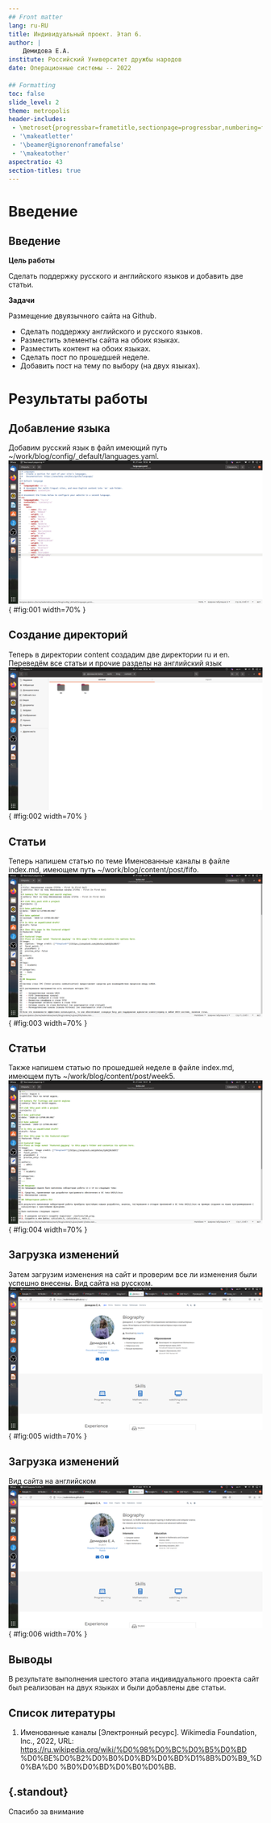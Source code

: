 ```yaml
---
## Front matter
lang: ru-RU
title: Индивидуальный проект. Этап 6.
author: |
	Демидова Е.А.
institute: Российский Университет дружбы народов
date: Операционные системы -- 2022

## Formatting
toc: false
slide_level: 2
theme: metropolis
header-includes: 
 - \metroset{progressbar=frametitle,sectionpage=progressbar,numbering=fraction}
 - '\makeatletter'
 - '\beamer@ignorenonframefalse'
 - '\makeatother'
aspectratio: 43
section-titles: true
---
```


# Введение

## Введение

**Цель работы**

Сделать поддержку русского и английского языков и добавить две статьи.

**Задачи**

Размещение двуязычного сайта на Github.

- Сделать поддержку английского и русского языков.
- Разместить элементы сайта на обоих языках.
- Разместить контент на обоих языках.
- Сделать пост по прошедшей неделе.
- Добавить пост на тему по выбору (на двух языках).

# Результаты работы

## Добавление языка

Добавим русский язык в файл имеющий путь ~/work/blog/config/_default/languages.yaml.
![Добавление языка](image/1.png){ #fig:001 width=70% }


## Создание директорий

Теперь в директории content создадим две директории ru и en. Переведём все статьи и прочие разделы на английский язык
![Создание директорий](image/2.png){ #fig:002 width=70% }

## Статьи

Теперь напишем статью по теме Именованные каналы в файле index.md, имеющем путь ~/work/blog/content/post/fifo.
![Статья на тему](image/3.png){ #fig:003 width=70% }

## Статьи

Также напишем статью по прошедшей неделе в файле index.md, имеющем путь ~/work/blog/content/post/week5.
![Статья по прошедшей неделе](image/4.png){ #fig:004 width=70% }

## Загрузка изменений

Затем загрузим изменения на сайт и проверим все ли изменения были успешно внесены.
Вид сайта на русском.
![Вид сайта на русском](image/5.png){ #fig:005 width=70% }

## Загрузка изменений

Вид сайта на английском
![Вид сайта на английском](image/6.png){ #fig:006 width=70% }

## Выводы

В результате выполнения шестого этапа индивидуального проекта сайт был реализован на двух языках и были добавлены две статьи.

## Список литературы

1. Именованные каналы [Электронный ресурс]. Wikimedia Foundation, Inc.,
2022, URL: https://ru.wikipedia.org/wiki/%D0%98%D0%BC%D0%B5%D0%BD
%D0%BE%D0%B2%D0%B0%D0%BD%D0%BD%D1%8B%D0%B9_%D0%BA%D0
%B0%D0%BD%D0%B0%D0%BB.

## {.standout}

Спасибо за внимание
